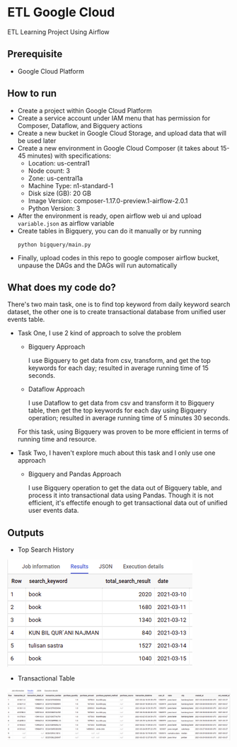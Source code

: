 # ETL Google Cloud

ETL Learning Project Using Airflow

## Prerequisite

- Google Cloud Platform

## How to run

- Create a project within Google Cloud Platform
- Create a service account under IAM menu that has permission for Composer, Dataflow, and Bigquery actions
- Create a new bucket in Google Cloud Storage, and upload data that will be used later
- Create a new environment in Google Cloud Composer (it takes about 15-45 minutes) with specifications:
  - Location: us-central1
  - Node count: 3
  - Zone: us-central1a
  - Machine Type: n1-standard-1
  - Disk size (GB): 20 GB
  - Image Version: composer-1.17.0-preview.1-airflow-2.0.1
  - Python Version: 3
- After the environment is ready, open airflow web ui and upload `variable.json` as airflow variable
- Create tables in Bigquery, you can do it manually or by running
    ```
    python bigquery/main.py
    ```
- Finally, upload codes in this repo to google composer airflow bucket, unpause the DAGs and the DAGs will run automatically

## What does my code do?

There's two main task, one is to find top keyword from daily keyword search dataset, the other one is to create transactional database from unified user events table.

- Task One, I use 2 kind of approach to solve the problem
  - Bigquery Approach
    
    I use Bigquery to get data from csv, transform, and get the top keywords for each day; resulted in average running time of 15 seconds.

  - Dataflow Approach

    I use Dataflow to get data from csv and transform it to Bigquery table, then get the top keywords for each day using Bigquery operation; resulted in average running time of 5 minutes 30 seconds.

  For this task, using Bigquery was proven to be more efficient in terms of running time and resource.

- Task Two, I haven't explore much about this task and I only use one approach
  - Bigquery and Pandas Approach

    I use Bigquery operation to get the data out of Bigquery table, and process it into transactional data using Pandas. Though it is not efficient, it's effectife enough to get transactional data out of unified user events data.

## Outputs

- Top Search History

![](assets/top_search_history.png)

- Transactional Table

![](assets/transactional_table.png)

